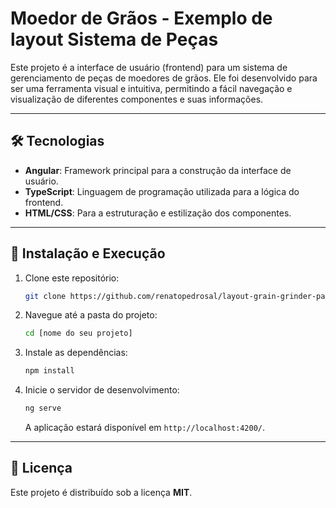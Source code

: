 # Moedor de Grãos - Exemplo de layout Sistema de Peças

Este projeto é a interface de usuário (frontend) para um sistema de gerenciamento de peças de moedores de grãos. Ele foi desenvolvido para ser uma ferramenta visual e intuitiva, permitindo a fácil navegação e visualização de diferentes componentes e suas informações.

---

## 🛠️ Tecnologias

* **Angular**: Framework principal para a construção da interface de usuário.
* **TypeScript**: Linguagem de programação utilizada para a lógica do frontend.
* **HTML/CSS**: Para a estruturação e estilização dos componentes.

---

## 🚀 Instalação e Execução

1.  Clone este repositório:
    ```bash
    git clone https://github.com/renatopedrosal/layout-grain-grinder-parts.git
    ```

2.  Navegue até a pasta do projeto:
    ```bash
    cd [nome do seu projeto]
    ```

3.  Instale as dependências:
    ```bash
    npm install
    ```

4.  Inicie o servidor de desenvolvimento:
    ```bash
    ng serve
    ```
    A aplicação estará disponível em `http://localhost:4200/`.

---

## 📄 Licença

Este projeto é distribuído sob a licença **MIT**.
